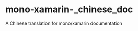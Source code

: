 mono-xamarin-_chinese_doc
=========================

A Chinese translation for mono/xamarin documentation
